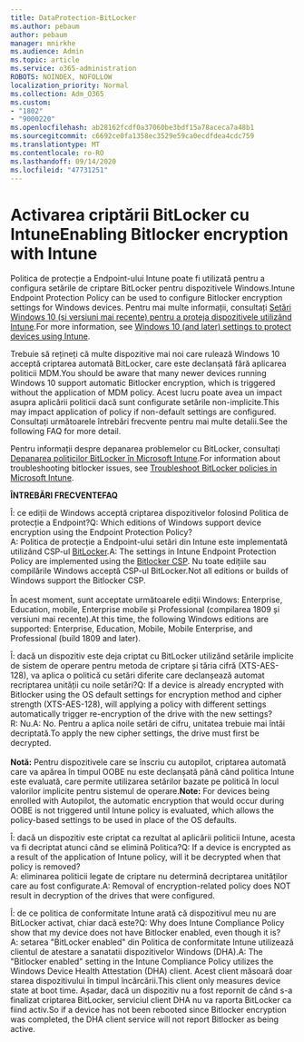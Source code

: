```yaml
---
title: DataProtection-BitLocker
ms.author: pebaum
author: pebaum
manager: mnirkhe
ms.audience: Admin
ms.topic: article
ms.service: o365-administration
ROBOTS: NOINDEX, NOFOLLOW
localization_priority: Normal
ms.collection: Adm_O365
ms.custom:
- "1802"
- "9000220"
ms.openlocfilehash: ab28162fcdf0a37060be3bdf15a78aceca7a48b1
ms.sourcegitcommit: c6692ce0fa1358ec3529e59ca0ecdfdea4cdc759
ms.translationtype: MT
ms.contentlocale: ro-RO
ms.lasthandoff: 09/14/2020
ms.locfileid: "47731251"
---
```

# <a name="enabling-bitlocker-encryption-with-intune"></a><span data-ttu-id="7726c-102">Activarea criptării BitLocker cu Intune</span><span class="sxs-lookup"><span data-stu-id="7726c-102">Enabling Bitlocker encryption with Intune</span></span>

 <span data-ttu-id="7726c-103">Politica de protecție a Endpoint-ului Intune poate fi utilizată pentru a configura setările de criptare BitLocker pentru dispozitivele Windows.</span><span class="sxs-lookup"><span data-stu-id="7726c-103">Intune Endpoint Protection Policy can be used to configure Bitlocker encryption settings for Windows devices.</span></span> <span data-ttu-id="7726c-104">Pentru mai multe informații, consultați [Setări Windows 10 (și versiuni mai recente) pentru a proteja dispozitivele utilizând Intune](https://docs.microsoft.com/intune/endpoint-protection-windows-10#windows-encryption).</span><span class="sxs-lookup"><span data-stu-id="7726c-104">For more information, see [Windows 10 (and later) settings to protect devices using Intune](https://docs.microsoft.com/intune/endpoint-protection-windows-10#windows-encryption).</span></span>
 
<span data-ttu-id="7726c-105">Trebuie să rețineți că multe dispozitive mai noi care rulează Windows 10 acceptă criptarea automată BitLocker, care este declanșată fără aplicarea politicii MDM.</span><span class="sxs-lookup"><span data-stu-id="7726c-105">You should be aware that many newer devices running Windows 10 support automatic Bitlocker encryption, which is triggered without the application of MDM policy.</span></span> <span data-ttu-id="7726c-106">Acest lucru poate avea un impact asupra aplicării politicii dacă sunt configurate setările non-implicite.</span><span class="sxs-lookup"><span data-stu-id="7726c-106">This may impact application of policy if non-default settings are configured.</span></span> <span data-ttu-id="7726c-107">Consultați următoarele întrebări frecvente pentru mai multe detalii.</span><span class="sxs-lookup"><span data-stu-id="7726c-107">See the following FAQ for more detail.</span></span>
 
<span data-ttu-id="7726c-108">Pentru informații despre depanarea problemelor cu BitLocker, consultați [Depanarea politicilor BitLocker în Microsoft Intune](https://docs.microsoft.com/intune/protect/troubleshoot-bitlocker-policies).</span><span class="sxs-lookup"><span data-stu-id="7726c-108">For information about troubleshooting bitlocker issues, see [Troubleshoot BitLocker policies in Microsoft Intune](https://docs.microsoft.com/intune/protect/troubleshoot-bitlocker-policies).</span></span>
 
 
<span data-ttu-id="7726c-109">**ÎNTREBĂRI FRECVENTE**</span><span class="sxs-lookup"><span data-stu-id="7726c-109">**FAQ**</span></span>

 <span data-ttu-id="7726c-110">Î: ce ediții de Windows acceptă criptarea dispozitivelor folosind Politica de protecție a Endpoint?</span><span class="sxs-lookup"><span data-stu-id="7726c-110">Q: Which editions of Windows support device encryption using the Endpoint Protection Policy?</span></span><br>
 <span data-ttu-id="7726c-111">A: Politica de protecție a Endpoint-ului setări din Intune este implementată utilizând CSP-ul [BitLocker](https://docs.microsoft.com/windows/client-management/mdm/bitlocker-csp).</span><span class="sxs-lookup"><span data-stu-id="7726c-111">A: The settings in Intune Endpoint Protection Policy  are implemented using the [Bitlocker CSP](https://docs.microsoft.com/windows/client-management/mdm/bitlocker-csp).</span></span> <span data-ttu-id="7726c-112">Nu toate edițiile sau compilările Windows acceptă CSP-ul BitLocker.</span><span class="sxs-lookup"><span data-stu-id="7726c-112">Not all editions or builds of Windows support the Bitlocker CSP.</span></span> <br><br>
      <span data-ttu-id="7726c-113">În acest moment, sunt acceptate următoarele ediții Windows: Enterprise, Education, mobile, Enterprise mobile și Professional (compilarea 1809 și versiuni mai recente).</span><span class="sxs-lookup"><span data-stu-id="7726c-113">At this time, the following Windows editions are supported: Enterprise, Education, Mobile, Mobile Enterprise, and Professional (build 1809 and later).</span></span>
 
<span data-ttu-id="7726c-114">Î: dacă un dispozitiv este deja criptat cu BitLocker utilizând setările implicite de sistem de operare pentru metoda de criptare și tăria cifră (XTS-AES-128), va aplica o politică cu setări diferite care declanșează automat recriptarea unității cu noile setări?</span><span class="sxs-lookup"><span data-stu-id="7726c-114">Q: If a device is already encrypted with Bitlocker using the OS default settings for encryption method and cipher strength (XTS-AES-128), will applying a policy with different settings automatically trigger re-encryption of the drive with the new settings?</span></span><br>
<span data-ttu-id="7726c-115">R: Nu.</span><span class="sxs-lookup"><span data-stu-id="7726c-115">A: No.</span></span> <span data-ttu-id="7726c-116">Pentru a aplica noile setări de cifru, unitatea trebuie mai întâi decriptată.</span><span class="sxs-lookup"><span data-stu-id="7726c-116">To apply the new cipher settings, the drive must first be decrypted.</span></span><br><br>
<span data-ttu-id="7726c-117">**Notă:** Pentru dispozitivele care se înscriu cu autopilot, criptarea automată care va apărea în timpul OOBE nu este declanșată până când politica Intune este evaluată, care permite utilizarea setărilor bazate pe politică în locul valorilor implicite pentru sistemul de operare.</span><span class="sxs-lookup"><span data-stu-id="7726c-117">**Note:** For devices being enrolled with Autopilot, the automatic encryption that would occur during OOBE is not triggered until Intune policy is evaluated, which allows the policy-based settings to be used in place of the OS defaults.</span></span>
 
<span data-ttu-id="7726c-118">Î: dacă un dispozitiv este criptat ca rezultat al aplicării politicii Intune, acesta va fi decriptat atunci când se elimină Politica?</span><span class="sxs-lookup"><span data-stu-id="7726c-118">Q: If a device is encrypted as a result of the  application of Intune policy, will it be decrypted when that policy is removed?</span></span><br>
<span data-ttu-id="7726c-119">A: eliminarea politicii legate de criptare nu determină decriptarea unităților care au fost configurate.</span><span class="sxs-lookup"><span data-stu-id="7726c-119">A: Removal of encryption-related policy does NOT result in decryption of the drives that were configured.</span></span>
 
<span data-ttu-id="7726c-120">Î: de ce politica de conformitate Intune arată că dispozitivul meu nu are BitLocker activat, chiar dacă este?</span><span class="sxs-lookup"><span data-stu-id="7726c-120">Q: Why does Intune Compliance Policy show that my device does not have Bitlocker enabled, even though it is?</span></span><br>
<span data-ttu-id="7726c-121">A: setarea "BitLocker enabled" din Politica de conformitate Intune utilizeazã clientul de atestare a sanatatii dispozitivelor Windows (DHA).</span><span class="sxs-lookup"><span data-stu-id="7726c-121">A: The "Bitlocker enabled" setting in the Intune Compliance Policy utilizes the Windows Device Health Attestation  (DHA) client.</span></span> <span data-ttu-id="7726c-122">Acest client măsoară doar starea dispozitivului în timpul încărcării.</span><span class="sxs-lookup"><span data-stu-id="7726c-122">This client only measures device state at boot time.</span></span> <span data-ttu-id="7726c-123">Așadar, dacă un dispozitiv nu a fost repornit de când s-a finalizat criptarea BitLocker, serviciul client DHA nu va raporta BitLocker ca fiind activ.</span><span class="sxs-lookup"><span data-stu-id="7726c-123">So if a device has not been rebooted since Bitlocker encryption was completed, the DHA client service will not report Bitlocker as being active.</span></span>
 
 